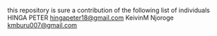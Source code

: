 this repository is sure a contribution of the following list of individuals
HINGA PETER  <hingapeter18@gmail.com>
KeivinM Njoroge <kmburu007@gmail.com>
